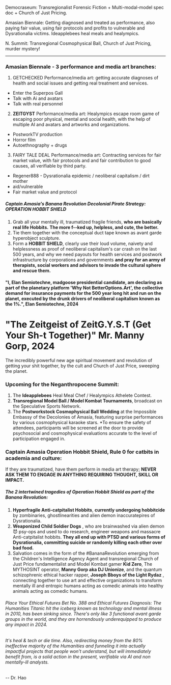 


Democraseum: Transregionalist Forensic Fiction + Multi-modal-model spec doc + Church of Just Pricing.

Amasian Biennale: Getting diagnosed and treated as performance, also paying fair value, using fair protocols and profits to vulnerable and Dysrationalia victims.
Ideapplebees heal meals and healympics.

N. Summit: Transregional Cosmophysical Ball, Church of Just Pricing, murder mystery!

----






### Amasian Biennale - 3 performance and media art branches:

1. GETCHECKED Performance/media art: getting accurate diagnoses of health and social issues and getting real treatment and services.
- Enter the Superpos Gall
- Talk with Ai and avatars
- Talk with real personnel
2. **ZEITGYST** Performance/media art: Healympics escape room game of escaping poor physical, mental and social health, with the help of multiple AI and avatars and artworks and organizations.
- PostworkTV production
- Horror film
- Autoethnography + drugs
3. FAIRY TALE DEAL Performance/media art: Contracting services for fair market value, with fair protocols and and fair contribution to good causes, all verifiable by third party.
- Regener888 - Dysrationalia epidemic / neoliberal capitalism / dirt mother
- aid/vulnerable
- Fair market value and protocol




##### Captain Amasia's Banana Revolution Decolonial Pirate Strategy: OPERATION HOBBIT SHIELD
1. Grab all your mentally ill, traumatized fragile friends, **who are basically real life Hobbits.** **The more f--ked up, helpless, and cute, the better.**
2. Tie them together with the conceptual duct tape known as avant garde hyperobject sculpture.
3. Form a **HOBBIT SHIELD**, clearly use their loud volume, naivety and helplessness as proof of neoliberal capitalism's car crash on the last 500 years, and why we need payouts for health services and postwork infrastructure by corporations and governments **and pray for an army of therapists, social workers and advisors to invade the cultural sphere and rescue them.** 












#### "I, Elan Semiotechne, madgoose presidential candidate, am declaring as part of the planetary platform 'Why Not BetterOptions.Art', the collective demand for insurance payments for the 500 year long hit and run on the planet, executed by the drunk drivers of neoliberal capitalism known as the 1%.", Elan Semiotechne, 2024









# "The Zeitgeist of ZeitG.Y.S.T (Get Your Sh-t Together)" Mr. Manny Gorp, 2024

The incredibly powerful new age spiritual movement and revolution of getting your shit together, by the cult and Church of Just Price, sweeping the planet.






### Upcoming for the Neganthropocene Summit: 
1. The **Ideapplebees** Heal Meal Chef / Healympics Athelete Contest.
2. **Transregional Model Ball / Model Kombat Tournaments**, broadcast on the Speculative Sports Network.
3. The **Postworkstock Cosmophysical Ball Wedding** at the Impossible Embassy of the Decolonies of Amasia, featuring surprise performances by various cosmophysical karaoke stars.
*To ensure the safety of attendees, participants will be screened at the door to provide psychosocial and cosmophysical evaluations accurate to the level of participation engaged in.







### Captain Amasia Operation Hobbit Shield, Rule 0 for catbits in academia and culture:

If they are traumatized, have them perform in media art therapy; **NEVER ASK THEM TO ENGAGE IN ANYTHING REQUIRING THOUGHT, SKILL OR IMPACT.**









##### The 2 intertwined tragedies of Operation Hobbit Shield as part of the Banana Revolution:
1. **Hyperfragile Anti-catpitalist Hobbits**, **currently undergoing hobbitcide** by zombinaries, ghostlinearities and alien demon inaccuratepires of Dysrationalia.
2. **Weaponized Child Soldier Dogs** , who are brainwashed via alien demon 😈 psy-ops and used to do research, engineer weapons and massacre Anti-catpitalist hobbits. **They all end up with PTSD and various forms of Dysrationalia, committing suicide or randomly killing each other over bad food.**
3. Salvation comes in the form of the #BananaRevolution emerging from the Children's Intelligence Agency Agent and transregional Church of Just Price fundamentalist and Model Kombat gamer  **Kid Zero**, The MYTHOSINT operator, **Manny Gorp aka DJ Unionize**, and the quantum schizophrenic ethical hacker rapper, **Joseph Bboys of the Light Rydaz** , connecting together to use art and effective organizations to transform mentally ill and entropic humans acting as comedic animals into healthy animals acting as comedic humans. 













###### Place Your Ethical Futures Bet No. 388 and Ethical Futures Diagnosis: The Humanities Titanic hit the iceberg known as technology and mental illness in 2010, has been sinking since. There's only like 3 functional avant garde groups in the world, and they are horrendously underequipped to produce any impact in 2024.
###### It's heal & tech or die time. Also, redirecting money from the 80% ineffective majority of the Humanities and funneling it into actually impactful projects that people won't understand, but will immediately benefit from, is a solid action in the present, verifiable via AI and non mentally-ill analysts.
-- Dr. Hao







 

















